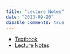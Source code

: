 ```yaml
---
title: "Lecture Notes"
date: "2023-09-20"
disable_comments: true
---
```


- [Textbook](https://likan.oss-cn-beijing.aliyuncs.com/StatBehavSci/TextBook.pdf)
- [Lecture Notes](http://likan.oss-cn-beijing.aliyuncs.com/StatBehavSci/%E7%BB%9F%E8%AE%A1%E5%AD%A6%E8%AE%B2%E4%B9%89.pdf)